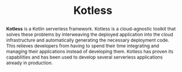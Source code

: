 ---
title: "Kotless"
collection: tools
permalink: /tool/kotless
paperurl: 'https://doi.org/10.1109/ASE.2019.00114'
pdf: 'https://arxiv.org/pdf/2105.13866.pdf'
tool: 'https://github.com/JetBrains/kotless'
video: 'https://www.youtube.com/watch?v=IMSakPNl3TY'
tag: 'Kotlin serverless framework that aims to reduce the routine of serverless deployment creation by generating it straight from the code of the application itself.'
abstract: '<p><b>Kotless</b> is a Kotlin serverless framework. Kotless is a cloud-agnostic toolkit that solves these problems by interweaving the deployed application into the cloud infrastructure and automatically generating the necessary deployment code. This relieves developers from having to spend their time integrating and managing their applications instead of developing them. Kotless has proven its capabilities and has been used to develop several serverless applications already in production.</p>'
---